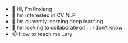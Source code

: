 - 👋 Hi, I’m linxiang
- 👀 I’m interested in CV NLP
- 🌱 I’m currently learning deep learning
- 💞️ I’m looking to collaborate on ... I don't know
- 📫 How to reach me  ..sry

<!---
xxlinx/xxlinx is a ✨ special ✨ repository because its `README.md` (this file) appears on your GitHub profile.
You can click the Preview link to take a look at your changes.
--->
